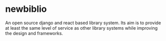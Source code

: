 # newbiblio
An open source django and react based library system. Its aim is to provide at least the same level of service as other library systems while improving the design and frameworks.
